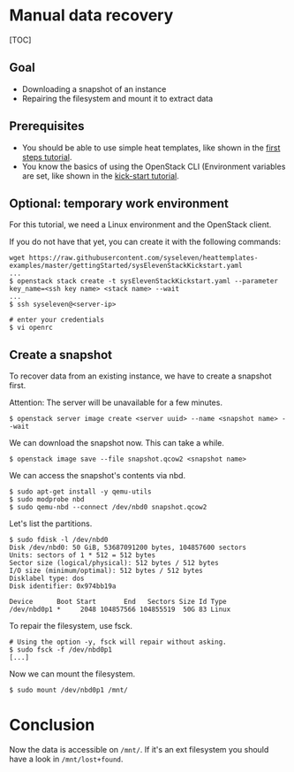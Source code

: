 # Manual data recovery

[TOC]

## Goal

* Downloading a snapshot of an instance
* Repairing the filesystem and mount it to extract data

## Prerequisites

* You should be able to use simple heat templates, like shown in the [first steps tutorial](01-firststeps/).
* You know the basics of using the OpenStack CLI (Environment variables are set, like shown in the [kick-start tutorial](02-kickstart/).

## Optional: temporary work environment

For this tutorial, we need a Linux environment and the OpenStack client.

If you do not have that yet, you can create it with the following commands:

```
wget https://raw.githubusercontent.com/syseleven/heattemplates-examples/master/gettingStarted/sysElevenStackKickstart.yaml
...
$ openstack stack create -t sysElevenStackKickstart.yaml --parameter key_name=<ssh key name> <stack name> --wait
...
$ ssh syseleven@<server-ip>

# enter your credentials
$ vi openrc
```

## Create a snapshot

To recover data from an existing instance, we have to create a snapshot first.

Attention: The server will be unavailable for a few minutes.

```
$ openstack server image create <server uuid> --name <snapshot name> --wait
```

We can download the snapshot now. This can take a while.

```
$ openstack image save --file snapshot.qcow2 <snapshot name>
```

We can access the snapshot's contents via nbd.

```
$ sudo apt-get install -y qemu-utils
$ sudo modprobe nbd
$ sudo qemu-nbd --connect /dev/nbd0 snapshot.qcow2
```

Let's list the partitions.

```
$ sudo fdisk -l /dev/nbd0
Disk /dev/nbd0: 50 GiB, 53687091200 bytes, 104857600 sectors
Units: sectors of 1 * 512 = 512 bytes
Sector size (logical/physical): 512 bytes / 512 bytes
I/O size (minimum/optimal): 512 bytes / 512 bytes
Disklabel type: dos
Disk identifier: 0x974bb19a

Device      Boot Start       End   Sectors Size Id Type
/dev/nbd0p1 *     2048 104857566 104855519  50G 83 Linux
```

To repair the filesystem, use fsck.

```
# Using the option -y, fsck will repair without asking.
$ sudo fsck -f /dev/nbd0p1
[...]
```

Now we can mount the filesystem.

```
$ sudo mount /dev/nbd0p1 /mnt/
```

# Conclusion

Now the data is accessible on `/mnt/`. If it's an ext filesystem you should have a look in `/mnt/lost+found`.